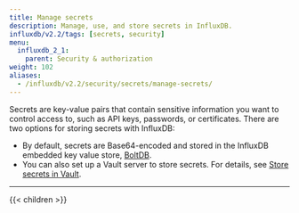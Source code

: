 ```yaml
---
title: Manage secrets
description: Manage, use, and store secrets in InfluxDB.
influxdb/v2.2/tags: [secrets, security]
menu:
  influxdb_2_1:
    parent: Security & authorization
weight: 102
aliases:
  - /influxdb/v2.2/security/secrets/manage-secrets/
---
```


Secrets are key-value pairs that contain sensitive information you want to control
access to, such as API keys, passwords, or certificates.
There are two options for storing secrets with InfluxDB:

- By default, secrets are Base64-encoded and stored in the InfluxDB embedded key value store,
  [BoltDB](https://github.com/boltdb/bolt).
- You can also set up a Vault server to store secrets.
  For details, see [Store secrets in Vault](/influxdb/v2.2/security/secrets/use-vault).

---

{{< children >}}
